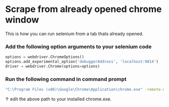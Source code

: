 # Scrape from already opened chrome window
This  is how you can run selenium from a tab thats already opened. 
### Add the following option arguments to your selenium code
```py
options = webdriver.ChromeOptions()
options.add_experimental_option('debuggerAddress', 'localhost:9014')
driver = webdriver.Chrome(options=options)
```
### Run the following command in command prompt
```sh
"C:\Program Files (x86)\Google\Chrome\Application\chrome.exe" -remote-debugging-port=9014 --user-data-dir="C:\test\Chrome_Test_Profile"
```
↑ edit the above path to your installed chrome.exe.  
